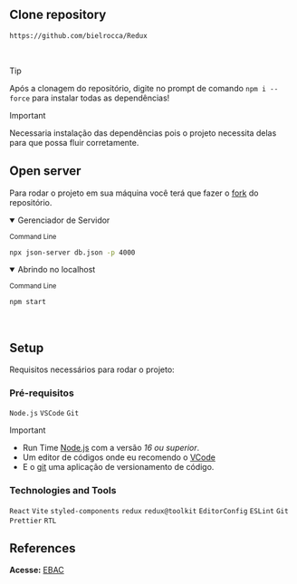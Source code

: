 ## Clone repository

```bash
https://github.com/bielrocca/Redux
```
<br>

>[!TIP]
>
> Após a clonagem do repositório, digite no prompt de comando `npm i --force` para instalar todas as dependências!

>[!IMPORTANT]
>
> Necessaria instalação das dependências pois o projeto necessita delas para que possa fluir corretamente.

## Open server

Para rodar o projeto em sua máquina você terá que fazer o [fork](https://docs.github.com/pt/pull-requests/collaborating-with-pull-requests/working-with-forks/fork-a-repo) do repositório.
<br>


<details open>

<summary>Gerenciador de Servidor</summary>

<sub>Command Line</sub>

```bash
npx json-server db.json -p 4000 
```

</details>

<details open>

<summary>Abrindo no localhost</summary>

<sub>Command Line</sub>

```bash
npm start
```

</details>


<br>

## Setup

Requisitos necessários para rodar o projeto:<br>

<!-- ### Recommended IDE Setup

[VSCode](https://code.visualstudio.com/) + [Volar](https://marketplace.visualstudio.com/items?itemName=Vue.volar) (and disable Vetur) + [TypeScript Vue Plugin (Volar)](https://marketplace.visualstudio.com/items?itemName=Vue.vscode-typescript-vue-plugin). -->

### Pré-requisitos


`Node.js` `VSCode` `Git`

> [!IMPORTANT]
>
>- Run Time [Node.js](https://nodejs.org/en/) com a versão _16 ou superior_.<br>
>- Um editor de códigos onde eu recomendo o [VCode](https://code.visualstudio.com/)<br>
>- E o [git](https://git-scm.com/downloads) uma aplicação de versionamento de código.

<!-- > - Extensão do VSCode [**Live Server**](https://marketplace.visualstudio.com/items?itemName=ritwickdey.LiveServer) -->

### Technologies and Tools

`React` `Vite` `styled-components` `redux` `redux@toolkit` `EditorConfig` `ESLint` `Git`
`Prettier` `RTL`

<!-- Bagde dos Repositórios, Node.js Git e Vscode -->
<!-- <img src="https://img.shields.io/badge/Node.js-43853D?style=for-the-badge&logo=node.js&logoColor=white" alt="Node.js"/>
<img src="https://img.shields.io/badge/git-%23F05033.svg?style=for-the-badge&logo=git&logoColor=white" alt="VSCode"/>
<img src="https://img.shields.io/badge/Visual%20Studio%20Code-0078d7.svg?style=for-the-badge&logo=visual-studio-code&logoColor=white"/> -->

## References

**Acesse:** [EBAC](https://ebaconline.com.br/)
